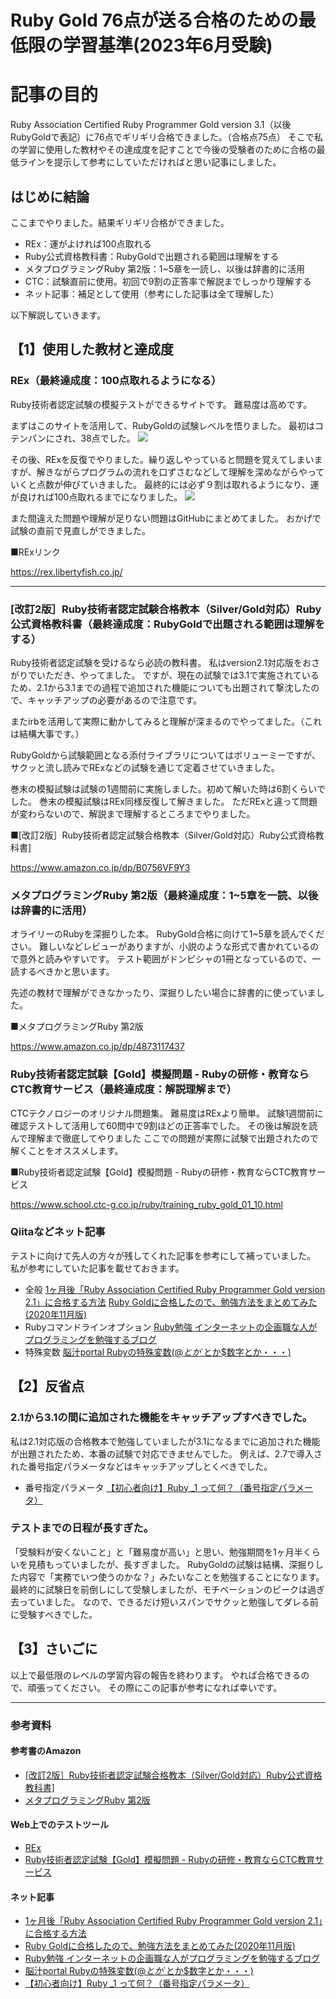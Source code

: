 # Ruby Gold 76点が送る合格のための最低限の学習基準(2023年6月受験)

# 記事の目的
Ruby Association Certified Ruby Programmer Gold version 3.1（以後RubyGoldで表記）に76点でギリギリ合格できました。（合格点75点）
そこで私の学習に使用した教材やその達成度を記すことで今後の受験者のために合格の最低ラインを提示して参考にしていただければと思い記事にしました。

## はじめに結論
ここまでやりました。結果ギリギリ合格ができました。
- REx：運がよければ100点取れる
- Ruby公式資格教科書：RubyGoldで出題される範囲は理解をする
- メタプログラミングRuby 第2版：1~5章を一読し、以後は辞書的に活用
- CTC：試験直前に使用。初回で9割の正答率で解説までしっかり理解する
- ネット記事：補足として使用（参考にした記事は全て理解した）

以下解説していきます。

## 【1】使用した教材と達成度
### REx（最終達成度：100点取れるようになる）
Ruby技術者認定試験の模擬テストができるサイトです。
難易度は高めです。

まずはこのサイトを活用して、RubyGoldの試験レベルを悟りました。
最初はコテンパンにされ、38点でした。
<img  src="https://qiita-image-store.s3.ap-northeast-1.amazonaws.com/0/2517030/cd01d263-e557-ab9e-d69d-a97f5db929e6.png">

その後、RExを反復でやりました。繰り返しやっていると問題を覚えてしまいますが、解きながらプログラムの流れを口ずさむなどして理解を深めながらやっていくと点数が伸びていきました。
最終的には必ず９割は取れるようになり、運が良ければ100点取れるまでになりました。
<img  src="https://qiita-image-store.s3.ap-northeast-1.amazonaws.com/0/2517030/a6cb630d-22b2-10da-6056-2a98e874b8e0.png">


また間違えた問題や理解が足りない問題はGitHubにまとめてました。
おかげで試験の直前で見直しができました。

■RExリンク

https://rex.libertyfish.co.jp/

---
### [改訂2版］Ruby技術者認定試験合格教本（Silver/Gold対応）Ruby公式資格教科書（最終達成度：RubyGoldで出題される範囲は理解をする）
Ruby技術者認定試験を受けるなら必読の教科書。
私はversion2.1対応版をおさがりでいただき、やってました。
ですが、現在の試験では3.1で実施されているため、2.1から3.1までの過程で追加された機能についても出題されて撃沈したので、キャッチアップの必要があるので注意です。

またirbを活用して実際に動かしてみると理解が深まるのでやってました。（これは結構大事です。）

RubyGoldから試験範囲となる添付ライブラリについてはボリューミーですが、サクッと流し読みでRExなどの試験を通じて定着させていきました。

巻末の模擬試験は試験の1週間前に実施しました。初めて解いた時は6割くらいでした。
巻末の模擬試験はREx同様反復して解きました。
ただRExと違って問題が変わらないので、解説まで理解するところまでやりました。

■[改訂2版］Ruby技術者認定試験合格教本（Silver/Gold対応）Ruby公式資格教科書]

https://www.amazon.co.jp/dp/B0756VF9Y3

### メタプログラミングRuby 第2版（最終達成度：1~5章を一読、以後は辞書的に活用）
オライリーのRubyを深掘りした本。
RubyGold合格に向けて1~5章を読んでください。
難しいなどレビューがありますが、小説のような形式で書かれているので意外と読みやすいです。
テスト範囲がドンピシャの1冊となっているので、一読するべきかと思います。

先述の教材で理解ができなかったり、深掘りしたい場合に辞書的に使っていました。

■メタプログラミングRuby 第2版

https://www.amazon.co.jp/dp/4873117437

### Ruby技術者認定試験【Gold】模擬問題 - Rubyの研修・教育ならCTC教育サービス（最終達成度：解説理解まで）
CTCテクノロジーのオリジナル問題集。
難易度はRExより簡単。
試験1週間前に確認テストして活用して60問中で9割ほどの正答率でした。
その後は解説を読んで理解まで徹底してやりました
ここでの問題が実際に試験で出題されたので解くことをオススメします。

■Ruby技術者認定試験【Gold】模擬問題 - Rubyの研修・教育ならCTC教育サービス

https://www.school.ctc-g.co.jp/ruby/training_ruby_gold_01_10.html

### Qiitaなどネット記事
テストに向けて先人の方々が残してくれた記事を参考にして補っていました。
私が参考にしていた記事を載せておきます。
- 全般
[1ヶ月後「Ruby Association Certified Ruby Programmer Gold version 2.1」に合格する方法](https://qiita.com/sogu/items/5ff2bf8702e14daf1804)
[Ruby Goldに合格したので、勉強方法をまとめてみた(2020年11月版)](https://qiita.com/jonakp/items/c7b7ecfe3eb9ee8c950e)
- Rubyコマンドラインオプション
[Ruby勉強 インターネットの企画職な人がプログラミングを勉強するブログ](https://peakp.hatenablog.com/entry/2015/05/06/213912)
- 特殊変数
[脳汁portal Rubyの特殊変数($@とか$`とか$数字とか・・・)](https://portaltan.hatenablog.com/entry/2015/10/26/181540)



## 【2】反省点
### 2.1から3.1の間に追加された機能をキャッチアップすべきでした。
私は2.1対応版の合格教本で勉強していましたが3.1になるまでに追加された機能が出題されたため、本番の試験で対応できませんでした。
例えば、2.7で導入された番号指定パラメータなどはキャッチアップしとくべきでした。
- 番号指定パラメータ
[【初心者向け】Ruby _1 って何？（番号指定パラメータ）](https://supersoftware.jp/tech/20230413/18684/)

### テストまでの日程が長すぎた。
「受験料が安くないこと」と「難易度が高い」と思い、勉強期間を1ヶ月半くらいを見積もっていましたが、長すぎました。
RubyGoldの試験は結構、深掘りした内容で「実務でいつ使うのかな？」みたいなことを勉強することになります。
最終的に試験日を前倒しにして受験しましたが、モチベーションのピークは過ぎ去っていました。
なので、できるだけ短いスパンでサクッと勉強してダレる前に受験すべきでした。

## 【3】さいごに
以上で最低限のレベルの学習内容の報告を終わります。
やれば合格できるので、頑張ってください。
その際にこの記事が参考になれば幸いです。

---
### 参考資料
#### 参考書のAmazon
- [[改訂2版］Ruby技術者認定試験合格教本（Silver/Gold対応）Ruby公式資格教科書]
](https://www.amazon.co.jp/dp/B0756VF9Y3)
- [メタプログラミングRuby 第2版](https://www.amazon.co.jp/dp/4873117437)
#### Web上でのテストツール
- [REx](https://rex.libertyfish.co.jp/)
- [Ruby技術者認定試験【Gold】模擬問題 - Rubyの研修・教育ならCTC教育サービス](https://www.school.ctc-g.co.jp/ruby/training_ruby_gold_01_10.html)
#### ネット記事
- [1ヶ月後「Ruby Association Certified Ruby Programmer Gold version 2.1」に合格する方法](https://qiita.com/sogu/items/5ff2bf8702e14daf1804)
- [Ruby Goldに合格したので、勉強方法をまとめてみた(2020年11月版)](https://qiita.com/jonakp/items/c7b7ecfe3eb9ee8c950e)
- [Ruby勉強 インターネットの企画職な人がプログラミングを勉強するブログ](https://peakp.hatenablog.com/entry/2015/05/06/213912)
- [脳汁portal Rubyの特殊変数($@とか$`とか$数字とか・・・)](https://portaltan.hatenablog.com/entry/2015/10/26/181540)
- [【初心者向け】Ruby _1 って何？（番号指定パラメータ）](https://supersoftware.jp/tech/20230413/18684/)
